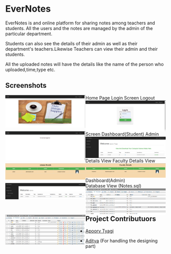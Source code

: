 # EverNotes
EverNotes is and online platform for sharing notes among teachers and students. All the users and the notes are managed by the admin of the particular department.

Students can also see the details of their admin as well as their department's teachers.Likewise Teachers can view their admin and their students.

All the uploaded notes will have the details like the name of the person who uploaded,time,type etc.

## Screenshots
Home Page
    <img src="7.png" style="width:50%;float:left">
Login Screen
    <img src="1.png" style="width:50%;float:left">
Logout Screen
    <img src="2.png" style="width:50%;float:left">
Dashboard(Student)
    <img src="3.png" style="width:50%;float:left">
Admin Details View
    <img src="4.png" style="width:50%;float:left">
Faculty Details View
    <img src="5.png" style="width:50%;float:left">
Dashboard(Admin)                    
    <img src="6.png" style="width:50%;float:left">
Database View (Notes.sql)                            
     <img src="8.png" style="width:50%;float:left">
     <img src="9.png" style="width:50%;float:left">
     
     
## Project Contributuors
* [Apoorv Tyagi](https://www.github.com/apoorvtyagi)
                                
* [Aditya](https://www.github.com/adityaranjan8) (For handling  the designing part)
